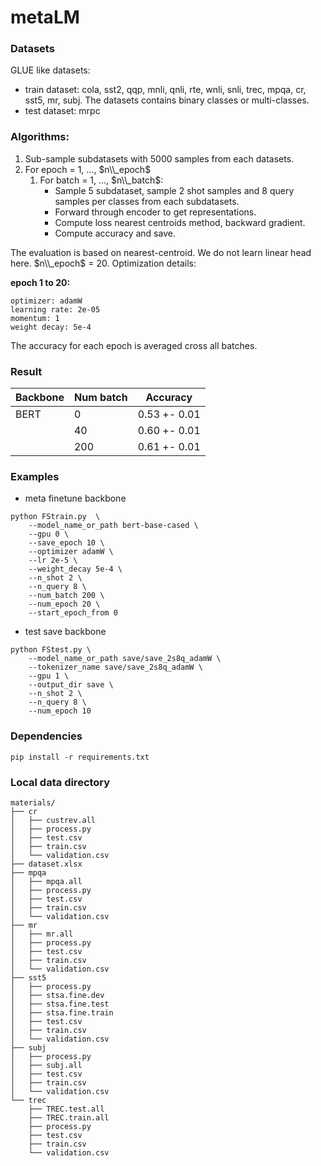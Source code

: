# metaLM

### Datasets
GLUE like datasets: 
- train dataset: cola, sst2, qqp, mnli, qnli, rte, wnli, snli, 
            trec, mpqa, cr, sst5, mr, subj. The datasets contains binary classes or multi-classes.
- test dataset: mrpc
### Algorithms:
1. Sub-sample subdatasets with 5000 samples from each datasets.
2. For epoch = 1, ..., $n\\_epoch$
    1. For batch = 1, ..., $n\\_batch$:
        - Sample 5 subdataset, sample 2 shot samples and 8 query samples per classes from each subdatasets.
        - Forward through encoder to get representations.
        - Compute loss nearest centroids method, backward gradient. 
        - Compute accuracy and save.

The evaluation is based on nearest-centroid. We do not learn linear head here.
$n\\_epoch$ = 20. Optimization details:

__epoch 1 to 20:__
```
optimizer: adamW
learning rate: 2e-05
momentum: 1
weight decay: 5e-4
```
The accuracy for each epoch is averaged cross all batches.

### Result

|Backbone|Num batch|Accuracy|
|--|--|--|
|BERT| 0  | 0.53 +- 0.01|
|    |40  | 0.60 +- 0.01|
|    |200 | 0.61 +- 0.01|

### Examples
* meta finetune backbone
```
python FStrain.py  \
    --model_name_or_path bert-base-cased \
    --gpu 0 \
    --save_epoch 10 \
    --optimizer adamW \
    --lr 2e-5 \
    --weight_decay 5e-4 \
    --n_shot 2 \
    --n_query 8 \
    --num_batch 200 \
    --num_epoch 20 \
    --start_epoch_from 0
```
* test save backbone
```
python FStest.py \
    --model_name_or_path save/save_2s8q_adamW \
    --tokenizer_name save/save_2s8q_adamW \
    --gpu 1 \
    --output_dir save \
    --n_shot 2 \
    --n_query 8 \
    --num_epoch 10
```

### Dependencies
```
pip install -r requirements.txt
```


### Local data directory
```
materials/
├── cr
│   ├── custrev.all
│   ├── process.py
│   ├── test.csv
│   ├── train.csv
│   └── validation.csv
├── dataset.xlsx
├── mpqa
│   ├── mpqa.all
│   ├── process.py
│   ├── test.csv
│   ├── train.csv
│   └── validation.csv
├── mr
│   ├── mr.all
│   ├── process.py
│   ├── test.csv
│   ├── train.csv
│   └── validation.csv
├── sst5
│   ├── process.py
│   ├── stsa.fine.dev
│   ├── stsa.fine.test
│   ├── stsa.fine.train
│   ├── test.csv
│   ├── train.csv
│   └── validation.csv
├── subj
│   ├── process.py
│   ├── subj.all
│   ├── test.csv
│   ├── train.csv
│   └── validation.csv
└── trec
    ├── TREC.test.all
    ├── TREC.train.all
    ├── process.py
    ├── test.csv
    ├── train.csv
    └── validation.csv
```
